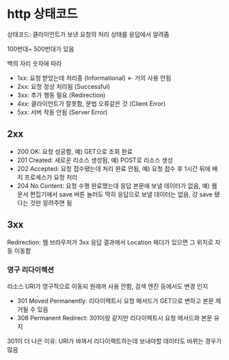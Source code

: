 # http 상태코드
상태코드: 클라이언트가 보낸 요청의 처리 상태를 응답에서 알려줌

100번대~ 500번대가 있음

백의 자리 숫자에 따라

- 1xx: 요청 받았는데 처리중 (Informational) ← 거의 사용 안됨
- 2xx: 요청 정상 처리됨 (Successful)
- 3xx: 추가 행동 필요 (Redirection)
- 4xx: 클라이언트가 잘못함, 문법 오류같은 것 (Client Error)
- 5xx: 서버 작동 안됨 (Server Error)

## 2xx

- 200 OK: 요청 성공함, 예) GET으로 조회 완료
- 201 Created: 새로운 리소스 생성됨, 예) POST로 리소스 생성
- 202 Accepted: 요청 접수됐는데 처리 완료 안됨, 예) 요청 접수 후 1시간 뒤에 배치 프로세스가 요청 처리
- 204 No Content: 요청 수행 완료했는데 응답 본문에 보낼 데이터가 없음, 예) 웹 문서 편집기에서 save 버튼 눌러도 딱히 응답으로 보낼 데이터는 없음, 걍 save 됐다는 것만 알려주면 됨

## 3xx

Redirection: 웹 브라우저가 3xx 응답 결과에서 Location 헤더가 있으면 그 위치로 자동 이동함

### 영구 리다이렉션

리소스 URI가 영구적으로 이동되 원래꺼 사용 안함, 검색 엔진 등에서도 변경 인지

- 301 Moved Permanently: 리다이렉트시 요청 메서드가 GET으로 변하고 본문 제거될 수 있음
- 308 Permanent Redirect: 301이랑 같지만 리다이렉트시 요청 메서드와 본문 유지

301이 더 나은 이유: URI가 바껴서 리다이렉트하는데 보내야할 데이터도 바뀌는 경우가 많음
